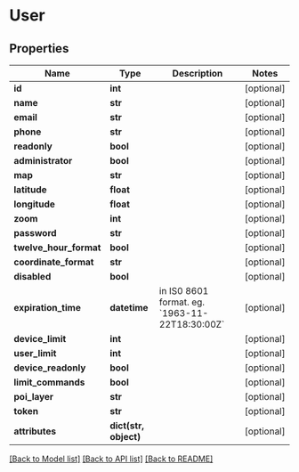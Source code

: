 # User

## Properties
Name | Type | Description | Notes
------------ | ------------- | ------------- | -------------
**id** | **int** |  | [optional] 
**name** | **str** |  | [optional] 
**email** | **str** |  | [optional] 
**phone** | **str** |  | [optional] 
**readonly** | **bool** |  | [optional] 
**administrator** | **bool** |  | [optional] 
**map** | **str** |  | [optional] 
**latitude** | **float** |  | [optional] 
**longitude** | **float** |  | [optional] 
**zoom** | **int** |  | [optional] 
**password** | **str** |  | [optional] 
**twelve_hour_format** | **bool** |  | [optional] 
**coordinate_format** | **str** |  | [optional] 
**disabled** | **bool** |  | [optional] 
**expiration_time** | **datetime** | in IS0 8601 format. eg. &#x60;1963-11-22T18:30:00Z&#x60; | [optional] 
**device_limit** | **int** |  | [optional] 
**user_limit** | **int** |  | [optional] 
**device_readonly** | **bool** |  | [optional] 
**limit_commands** | **bool** |  | [optional] 
**poi_layer** | **str** |  | [optional] 
**token** | **str** |  | [optional] 
**attributes** | **dict(str, object)** |  | [optional] 

[[Back to Model list]](../README.md#documentation-for-models) [[Back to API list]](../README.md#documentation-for-api-endpoints) [[Back to README]](../README.md)


